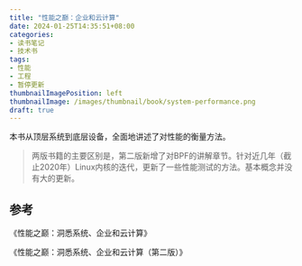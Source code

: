 ```yaml
---
title: "性能之巅：企业和云计算"
date: 2024-01-25T14:35:51+08:00
categories:
- 读书笔记
- 技术书
tags:
- 性能
- 工程
- 暂停更新
thumbnailImagePosition: left
thumbnailImage: /images/thumbnail/book/system-performance.png
draft: true
---
```

本书从顶层系统到底层设备，全面地讲述了对性能的衡量方法。
<!--more-->

> 两版书籍的主要区别是，第二版新增了对BPF的讲解章节。针对近几年（截止2020年）Linux内核的迭代，更新了一些性能测试的方法。基本概念并没有大的更新。

## 参考
《性能之巅：洞悉系统、企业和云计算》

《性能之巅：洞悉系统、企业和云计算（第二版）》